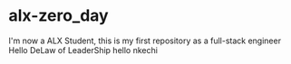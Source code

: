 # alx-zero_day
I'm now a ALX Student, this is my first repository as a full-stack engineer
Hello DeLaw of LeaderShip
hello nkechi


